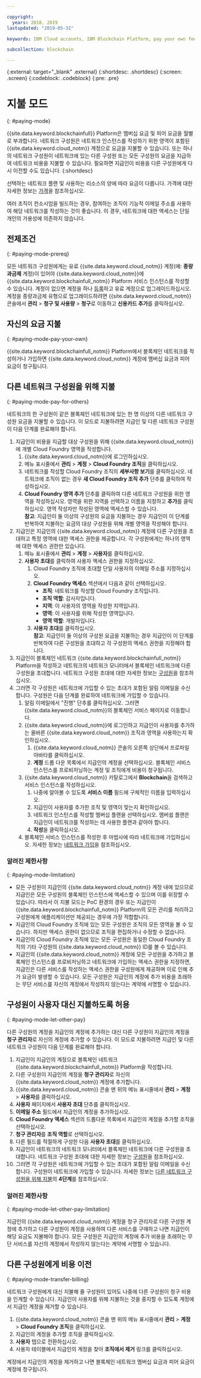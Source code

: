 ```yaml
---

copyright:
  years: 2018, 2019
lastupdated: "2019-05-31"

keywords: IBM Cloud accounts, IBM Blockchain Platform, pay your own fees, pay for others

subcollection: blockchain

---
```


{:external: target="_blank" .external}
{:shortdesc: .shortdesc}
{:screen: .screen}
{:codeblock: .codeblock}
{:pre: .pre}

# 지불 모드
{: #paying-mode}

{{site.data.keyword.blockchainfull}} Platform은 멤버십 요금 및 피어 요금을 월별로 부과합니다. 네트워크 구성원은 네트워크 인스턴스를 작성하기 위한 영역이 포함된 {{site.data.keyword.cloud_notm}} 계정으로 요금을 지불할 수 있습니다. 또는 하나의 네트워크 구성원이 네트워크에 있는 다른 구성원 또는 모든 구성원의 요금을 지급하여 네트워크 비용을 지불할 수 있습니다. 필요하면 지급인이 비용을 다른 구성원에게 다시 이전할 수도 있습니다.
{:shortdesc}

선택하는 네트워크 플랜 및 사용하는 리소스의 양에 따라 요금이 다릅니다. 가격에 대한 자세한 정보는 [가격](/docs/services/blockchain/howto?topic=blockchain-ibp-pricing#ibp-pricing)을 참조하십시오.

여러 조직이 컨소시엄을 빌드하는 경우, 참여하는 조직이 기능적 이메일 주소를 사용하여 해당 네트워크를 작성하는 것이 좋습니다. 이 경우, 네트워크에 대한 액세스는 단일 개인의 가용성에 의존하지 않습니다.


## 전제조건
{: #paying-mode-prereq}

모든 네트워크 구성원에게는 유료 {{site.data.keyword.cloud_notm}} 계정(예: **종량과금제** 계정)이 있어야 {{site.data.keyword.cloud_notm}}에 {{site.data.keyword.blockchainfull_notm}} Platform 서비스 인스턴스를 작성할 수 있습니다. 계정이 없으면 계정을 하나 [등록](https://cloud.ibm.com/registration)하고 유료 계정으로 업그레이드하십시오. 계정을 종량과금제 유형으로 업그레이드하려면 {{site.data.keyword.cloud_notm}} 콘솔에서 **관리** > **청구 및 사용량** > **청구**로 이동하고 **신용카드 추가**를 클릭하십시오.


## 자신의 요금 지불
{: #paying-mode-pay-your-own}

{{site.data.keyword.blockchainfull_notm}} Platform에서 블록체인 네트워크를 작성하거나 가입하면 {{site.data.keyword.cloud_notm}} 계정에 멤버십 요금과 피어 요금이 청구됩니다.


## 다른 네트워크 구성원을 위해 지불
{: #paying-mode-pay-for-others}

네트워크의 한 구성원이 같은 블록체인 네트워크에 있는 한 명 이상의 다른 네트워크 구성원 요금을 지불할 수 있습니다. 이 모드로 지불하려면 지급인 및 다른 네트워크 구성원이 다음 단계를 완료해야 합니다.

1. 지급인이 비용을 지급할 대상 구성원을 위해 {{site.data.keyword.cloud_notm}}에 개별 Cloud Foundry 영역을 작성합니다.
   1. {{site.data.keyword.cloud_notm}}에 로그인하십시오.
   2. 메뉴 표시줄에서 **관리** > **계정** > **Cloud Foundry 조직**을 클릭하십시오.
   3. 네트워크를 작성할 Cloud Foundry 조직의 **세부사항 보기**를 클릭하십시오. 네트워크에 조직이 없는 경우 **새 Cloud Foundry 조직 추가** 단추를 클릭하여 작성하십시오.
   4. **Cloud Foundry 영역 추가** 단추를 클릭하여 다른 네트워크 구성원을 위한 영역을 작성하십시오. 영역을 위한 지역을 선택하고 이름을 지정하고 **추가**를 클릭하십시오.  영역 작성자만 작성된 영역에 액세스할 수 있습니다.  
   **참고**: 지급인이 둘 이상의 구성원의 요금을 지불하는 경우 지급인이 이 단계를 반복하여 지불하는 요금의 대상 구성원을 위해 개별 영역을 작성해야 합니다.
2. 지급인은 지급인의 {{site.data.keyword.cloud_notm}} 계정에 다른 구성원을 초대하고 특정 영역에 대한 액세스 권한을 제공합니다. 각 구성원에게는 하나의 영역에 대한 액세스 권한만 있습니다.
   1. 메뉴 표시줄에서 **관리** > **계정** > **사용자**를 클릭하십시오.  
   2. **사용자 초대**를 클릭하여 사용자 액세스 권한을 지정하십시오.
      1. Cloud Foundry 조직에 초대할 단일 사용자의 이메일 주소를 지정하십시오.
      2. **Cloud Foundry 액세스** 섹션에서 다음과 같이 선택하십시오.
         - **조직**: 네트워크를 작성할 Cloud Foundry 조직입니다.
         - **조직 역할**: 감사자입니다.
         - **지역**: 이 사용자의 영역을 작성한 지역입니다.
         - **영역**: 이 사용자를 위해 작성한 영역입니다.
         - **영역 역할**: 개발자입니다.
      3. **사용자 초대**를 클릭하십시오.  
   **참고**: 지급인이 둘 이상의 구성원 요금을 지불하는 경우 지급인이 이 단계를 반복하여 다른 구성원을 초대하고 각 구성원의 액세스 권한을 지정해야 합니다.
3. 지급인이 블록체인 네트워크 {{site.data.keyword.blockchainfull_notm}} Platform을 작성하고 네트워크의 네트워크 모니터에서 블록체인 네트워크에 다른 구성원을 초대합니다. 네트워크 구성원 초대에 대한 자세한 정보는 [구성원](/docs/services/blockchain?topic=blockchain-ibp-dashboard#ibp-dashboard-members)을 참조하십시오.
4. 그러면 각 구성원은 네트워크에 가입할 수 있는 초대가 포함된 알림 이메일을 수신합니다. 구성원은 다음 단계를 완료하여 네트워크에 가입할 수 있습니다.
   1. 알림 이메일에서 "진행" 단추를 클릭하십시오. 그러면 {{site.data.keyword.cloud_notm}}의 블록체인 서비스 페이지로 이동합니다.
   2. {{site.data.keyword.cloud_notm}}에 로그인하고 지급인이 사용자를 추가하는 올바른 {{site.data.keyword.cloud_notm}} 조직과 영역을 사용하는지 확인하십시오.
      1. {{site.data.keyword.cloud_notm}} 콘솔의 오른쪽 상단에서 프로파일 아바타를 클릭하십시오.
      2. **계정** 드롭 다운 목록에서 지급인의 계정을 선택하십시오.  블록체인 서비스 인스턴스를 프로비저닝하는 계정 및 조직에게 비용이 청구됩니다.  
   3. {{site.data.keyword.cloud_notm}} 카탈로그에서 **Blockchain**을 검색하고 서비스 인스턴스를 작성하십시오.
      1. 나중에 알아볼 수 있도록 **서비스 이름** 필드에 구체적인 이름을 입력하십시오.
      2. 지급인이 사용자를 추가한 조직 및 영역이 맞는지 확인하십시오.
      3. 네트워크 인스턴스를 작성할 멤버십 플랜을 선택하십시오. 멤버쉽 플랜은 지급인이 네트워크를 작성하는 데 사용한 플랜과 같아야 합니다.
      4. **작성**을 클릭하십시오.
   4. 블록체인 서비스 인스턴스를 작성한 후 마법사에 따라 네트워크에 가입하십시오.  자세한 정보는 [네트워크 가입](/docs/services/blockchain?topic=blockchain-getting-started-with-enterprise-plan#getting-started-with-enterprise-plan-join-nw)을 참조하십시오.

### 알려진 제한사항
{: #paying-mode-limitation}
- 모든 구성원이 지급인의 {{site.data.keyword.cloud_notm}} 계정 내에 있으므로 지급인은 모든 구성원의 블록체인 인스턴스에 액세스할 수 있으며 이를 위장할 수 있습니다. 따라서 이 지불 모드는 PoC 환경의 경우 또는 지급인이 {{site.data.keyword.blockchainfull_notm}} Platform의 모든 관리를 처리하고 구성원에게 애플리케이션만 제공되는 경우에 가장 적합합니다.  
- 지급인의 Cloud Foundry 조직에 있는 모든 구성원은 조직의 모든 영역을 볼 수 있습니다.  하지만 액세스 권한이 없으므로 조직을 편집하거나 수정할 수 없습니다.  
- 지급인의 Cloud Foundry 조직에 있는 모든 구성원은 동일한 Cloud Foundry 조직의 기타 구성원의 {{site.data.keyword.cloud_notm}} ID를 볼 수 있습니다.  
- 지급인의 {{site.data.keyword.cloud_notm}} 계정에 모든 구성원을 추가하고 블록체인 인스턴스를 프로비저닝하고 네트워크에 가입하는 액세스 권한을 지정하면, 지급인은 다른 서비스를 작성하는 액세스 권한을 구성원에게 제공하며 이로 인해 추가 요금이 발생할 수 있습니다. 모든 구성원은 지급인의 계정에 추가 비용을 초래하는 무단 서비스를 자신의 계정에서 작성하지 않는다는 계약에 서명할 수 있습니다.  

## 구성원이 사용자 대신 지불하도록 허용
{: #paying-mode-let-other-pay}

다른 구성원의 계정을 지급인의 계정에 추가하는 대신 다른 구성원이 지급인의 계정을 **청구 관리자**로 자신의 계정에 추가할 수 있습니다. 이 모드로 지불하려면 지급인 및 다른 네트워크 구성원이 다음 단계를 완료해야 합니다.

1. 지급인이 지급인의 계정으로 블록체인 네트워크 {{site.data.keyword.blockchainfull_notm}} Platform을 작성합니다.
2. 다른 구성원이 지급인의 계정을 **청구 관리자**로 자신의 {{site.data.keyword.cloud_notm}} 계정에 추가합니다.
  1. {{site.data.keyword.cloud_notm}} 콘솔 맨 위의 메뉴 표시줄에서 **관리** > **계정** > **사용자**를 클릭하십시오.
  2. **사용자** 페이지에서 **사용자 초대** 단추를 클릭하십시오.
  3. **이메일 주소** 필드에서 지급인의 계정을 추가하십시오.
  4. **Cloud Foundry 액세스** 섹션의 드롭다운 목록에서 지급인의 계정을 추가할 조직을 선택하십시오.
  5. **청구 관리자**를 **조직 역할**로 선택하십시오.
  6. 다른 필드를 적절하게 구성한 다음 **사용자 초대**를 클릭하십시오.  
3. 지급인이 네트워크의 네트워크 모니터에서 블록체인 네트워크에 다른 구성원을 초대합니다. 네트워크 구성원 초대에 대한 자세한 정보는 [구성원](/docs/services/blockchain?topic=blockchain-ibp-dashboard#ibp-dashboard-members)을 참조하십시오.
4. 그러면 각 구성원은 네트워크에 가입할 수 있는 초대가 포함된 알림 이메일을 수신합니다. 구성원이 네트워크에 가입할 수 있습니다. 자세한 정보는 [다른 네트워크 구성원을 위해 지불](/docs/services/blockchain/howto?topic=blockchain-paying-mode#paying-mode-pay-for-others)의 **4단계**를 참조하십시오.

### 알려진 제한사항
{: #paying-mode-let-other-pay-limitation}

지급인의 {{site.data.keyword.cloud_notm}} 계정을 청구 관리자로 다른 구성원 계정에 추가하고 다른 구성원이 계정을 사용하여 다른 서비스를 구매하고 나면 지급인이 해당 요금도 지불해야 합니다. 모든 구성원은 지급인의 계정에 추가 비용을 초래하는 무단 서비스를 자신의 계정에서 작성하지 않는다는 계약에 서명할 수 있습니다.  


## 다른 구성원에게 비용 이전
{: #paying-mode-transfer-billing}

네트워크 구성원에게 대신 지불해 줄 구성원이 있어도 나중에 다른 구성원이 청구 비용을 인계할 수 있습니다. 지급인이 사용자를 위해 지불하는 것을 중지할 수 있도록 계정에서 지급인 계정을 제거할 수 있습니다.

1. {{site.data.keyword.cloud_notm}} 콘솔 맨 위의 메뉴 표시줄에서 **관리** > **계정** > **Cloud Foundry 조직**을 클릭하십시오.
2. 지급인의 계정을 추가할 조직을 클릭하십시오.
3. **사용자** 탭으로 전환하십시오.
4. 사용자 테이블에서 지급인의 계정을 찾아 **조직에서 제거** 링크를 클릭하십시오.

계정에서 지급인의 계정을 제거하고 나면 블록체인 네트워크 멤버십 요금과 피어 요금이 계정에 청구됩니다.
